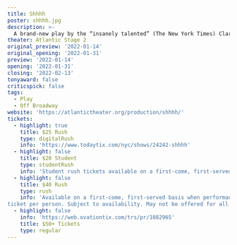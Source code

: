 ```yaml
---
title: Shhhh
poster: shhhh.jpg
description: >-
  A brand-new play by the “insanely talented” (The New York Times) Clare Barron! 
theater: Atlantic Stage 2
original_preview: '2022-01-14'
original_opening: '2022-01-31'
preview: '2022-01-14'
opening: '2022-01-31'
closing: '2022-02-13'
tonyaward: false
criticspick: false
tags: 
  - Play
  - Off Broadway
website: 'https://atlantictheater.org/production/shhhh/'
tickets:
  - highlight: true
    title: $25 Rush
    type: digitalRush
    info: 'https://www.todaytix.com/nyc/shows/24242-shhhh'
  - highlight: false
    title: $20 Student
    type: studentRush
    info: 'Student rush tickets available on a first-come, first-served basis when performances are not sold out at the Atlantic Theater Company box office two hours prior to curtain. Cash only. Limit 1 ticket per person. Subject to availability. May not be offered for all performances.'
  - highlight: false
    title: $40 Rush
    type: rush
    info: 'Available on a first-come, first-served basis when performances are not sold out at the Atlantic Theater Company box office two hours prior to curtain. Cash only. Limit 2 
ticket per person. Subject to availability. May not be offered for all performances.'
  - highlight: false
    info: 'https://web.ovationtix.com/trs/pr/1082965'
    title: $50+ Tickets
    type: regular
---
```

